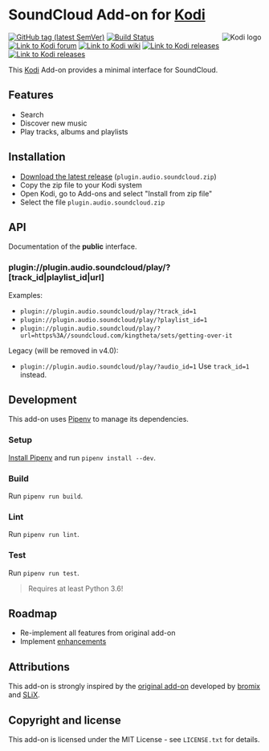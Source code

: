 # SoundCloud Add-on for [Kodi](https://github.com/xbmc/xbmc)

<img align="right" src="https://github.com/xbmc/xbmc/raw/master/addons/webinterface.default/icon-128.png" alt="Kodi logo">

[![GitHub tag (latest SemVer)](https://img.shields.io/github/tag/jaylinski/kodi-addon-soundcloud.svg)](https://github.com/jaylinski/kodi-addon-soundcloud/releases)
[![Build Status](https://travis-ci.com/jaylinski/kodi-addon-soundcloud.svg?branch=master)](https://travis-ci.com/jaylinski/kodi-addon-soundcloud)
[![Link to Kodi forum](https://img.shields.io/badge/Kodi-Forum-informational.svg)](https://forum.kodi.tv/showthread.php?tid=206635)
[![Link to Kodi wiki](https://img.shields.io/badge/Kodi-Wiki-informational.svg)](https://kodi.wiki/view/Add-on:SoundCloud)
[![Link to Kodi releases](https://img.shields.io/badge/Kodi-v18%20%22Leia%22-green.svg)](https://kodi.wiki/view/Releases)
[![Link to Kodi releases](https://img.shields.io/badge/Kodi-v17%20%22Krypton%22-green.svg)](https://kodi.wiki/view/Releases)

This [Kodi](https://github.com/xbmc/xbmc) Add-on provides a minimal interface for SoundCloud.

## Features

* Search
* Discover new music
* Play tracks, albums and playlists

## Installation

* [Download the latest release](https://github.com/jaylinski/kodi-addon-soundcloud/releases) (`plugin.audio.soundcloud.zip`)
* Copy the zip file to your Kodi system
* Open Kodi, go to Add-ons and select "Install from zip file"
* Select the file `plugin.audio.soundcloud.zip`

## API

Documentation of the **public** interface.

### plugin://plugin.audio.soundcloud/play/?[track_id|playlist_id|url]

Examples:

* `plugin://plugin.audio.soundcloud/play/?track_id=1`
* `plugin://plugin.audio.soundcloud/play/?playlist_id=1`
* `plugin://plugin.audio.soundcloud/play/?url=https%3A//soundcloud.com/kingtheta/sets/getting-over-it`

Legacy (will be removed in v4.0):

* `plugin://plugin.audio.soundcloud/play/?audio_id=1` Use `track_id=1` instead.

## Development

This add-on uses [Pipenv](https://pypi.org/project/pipenv/) to manage its dependencies.

### Setup

[Install Pipenv](https://pipenv.readthedocs.io/en/latest/install/#installing-pipenv) and run `pipenv install --dev`.

### Build

Run `pipenv run build`.

### Lint

Run `pipenv run lint`.

### Test

Run `pipenv run test`.

> Requires at least Python 3.6!

## Roadmap

* Re-implement all features from original add-on
* Implement [enhancements](https://github.com/jaylinski/kodi-addon-soundcloud/issues?q=is%3Aopen+is%3Aissue+label%3Aenhancement)

## Attributions

This add-on is strongly inspired by the [original add-on](https://github.com/SLiX69/plugin.audio.soundcloud)
developed by [bromix](https://kodi.tv/addon-author/bromix) and [SLiX](https://github.com/SLiX69).

## Copyright and license

This add-on is licensed under the MIT License - see `LICENSE.txt` for details.
